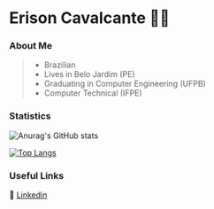 # Erison Cavalcante :man_technologist:

### About Me

> - Brazilian
> - Lives in Belo Jardim (PE)
> - Graduating in Computer Engineering (UFPB)
> - Computer Technical (IFPE)




### Statistics

![Anurag's GitHub stats](https://github-readme-stats.vercel.app/api?username=erison7596&show_icons=true&theme=tokyonight&count_private=true&include_all_commits=true)

[![Top Langs](https://github-readme-stats.vercel.app/api/top-langs/?username=erison7596&layout=compact)](https://github.com/anuraghazra/github-readme-stats)

### Useful Links


:link: [Linkedin](https://www.linkedin.com/in/erison-cavalcante-9402a714a/) <br>
